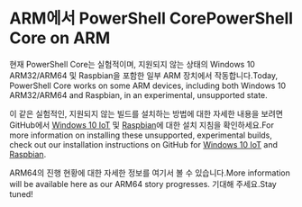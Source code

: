 # <a name="powershell-core-on-arm"></a><span data-ttu-id="b7a08-101">ARM에서 PowerShell Core</span><span class="sxs-lookup"><span data-stu-id="b7a08-101">PowerShell Core on ARM</span></span>

<span data-ttu-id="b7a08-102">현재 PowerShell Core는 실험적이며, 지원되지 않는 상태의 Windows 10 ARM32/ARM64 및 Raspbian을 포함한 일부 ARM 장치에서 작동합니다.</span><span class="sxs-lookup"><span data-stu-id="b7a08-102">Today, PowerShell Core works on some ARM devices, including both Windows 10 ARM32/ARM64 and Raspbian, in an experimental, unsupported state.</span></span>

<span data-ttu-id="b7a08-103">이 같은 실험적인, 지원되지 않는 빌드를 설치하는 방법에 대한 자세한 내용을 보려면 GitHub에서 [Windows 10 IoT](https://github.com/PowerShell/PowerShell/blob/master/docs/installation/windows.md#deploying-on-windows-iot) 및 [Raspbian](https://github.com/PowerShell/PowerShell/blob/master/docs/installation/linux.md#raspbian)에 대한 설치 지침을 확인하세요.</span><span class="sxs-lookup"><span data-stu-id="b7a08-103">For more information on installing these unsupported, experimental builds, check out our installation instructions on GitHub for [Windows 10 IoT](https://github.com/PowerShell/PowerShell/blob/master/docs/installation/windows.md#deploying-on-windows-iot) and [Raspbian](https://github.com/PowerShell/PowerShell/blob/master/docs/installation/linux.md#raspbian).</span></span>

<span data-ttu-id="b7a08-104">ARM64의 진행 현황에 대한 자세한 정보를 여기서 볼 수 있습니다.</span><span class="sxs-lookup"><span data-stu-id="b7a08-104">More information will be available here as our ARM64 story progresses.</span></span>
<span data-ttu-id="b7a08-105">기대해 주세요.</span><span class="sxs-lookup"><span data-stu-id="b7a08-105">Stay tuned!</span></span>